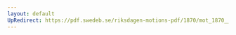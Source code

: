 ```yaml
---
layout: default
UpRedirect: https://pdf.swedeb.se/riksdagen-motions-pdf/1870/mot_1870__ak__00160/mot_1870__ak__00160_001.pdf
---
```

